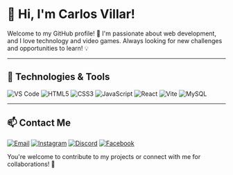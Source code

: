 # 👋 Hi, I'm Carlos Villar!

Welcome to my GitHub profile! 🚀 I'm passionate about web development, and I love technology and video games. Always looking for new challenges and opportunities to learn! 💡

---

## 🚀 Technologies & Tools


![VS Code](https://img.shields.io/badge/VSCode-007ACC?style=for-the-badge&logo=visual-studio-code&logoColor=white)
![HTML5](https://img.shields.io/badge/HTML5-E34F26?style=for-the-badge&logo=html5&logoColor=white)
![CSS3](https://img.shields.io/badge/CSS3-1572B6?style=for-the-badge&logo=css3&logoColor=white)
![JavaScript](https://img.shields.io/badge/JavaScript-F7DF1E?style=for-the-badge&logo=javascript&logoColor=black)
![React](https://img.shields.io/badge/React-61DAFB?style=for-the-badge&logo=react&logoColor=black)
![Vite](https://img.shields.io/badge/Vite-646CFF?style=for-the-badge&logo=vite&logoColor=white)
![MySQL](https://img.shields.io/badge/MySQL-4479A1?style=for-the-badge&logo=mysql&logoColor=white)

---

## 📫 Contact Me

<!---- 💼 [LinkedIn](https://www.linkedin.com/in/yourname/)--->
[![Email](https://img.shields.io/badge/Email-D14836?style=for-the-badge&logo=gmail&logoColor=white)](mailto:carlosvillar004@gmail.com)
[![Instagram](https://img.shields.io/badge/Instagram-E4405F?style=for-the-badge&logo=instagram&logoColor=white)](https://www.instagram.com/carlosvillaar/)
[![Discord](https://img.shields.io/badge/Discord-5865F2?style=for-the-badge&logo=discord&logoColor=white)](https://discord.com/users/mindofzenith)
[![Facebook](https://img.shields.io/badge/Facebook-1877F2?style=for-the-badge&logo=facebook&logoColor=white)](https://www.facebook.com/carlos.villar.12720/)
<!----- 🌍 [Portfolio](https://yourdomain.com)--->

You're welcome to contribute to my projects or connect with me for collaborations! 🚀
<!---
carlosvillaar/carlosvillaar is a ✨ special ✨ repository because its `README.md` (this file) appears on your GitHub profile.
You can click the Preview link to take a look at your changes.
--->
